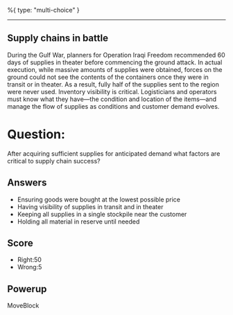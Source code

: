 %{
 type: "multi-choice"
}

---
## Supply chains in battle
During the Gulf War, planners for Operation Iraqi Freedom
recommended 60 days of supplies in theater before commencing the ground attack.
In actual execution, while massive amounts of supplies were obtained,
forces on the ground could not see the contents of the containers
once they were in transit or in theater.
As a result, fully half of the supplies sent to the region were never used.
Inventory visibility is critical.
Logisticians and operators must know what they have—the condition
and location of the items—and manage the flow of supplies
as conditions and customer demand evolves.

# Question:
After acquiring sufficient supplies for anticipated demand what factors are critical to supply chain success?

## Answers
- Ensuring goods were bought at the lowest possible price
- Having visibility of supplies in transit and in theater
- Keeping all supplies in a single stockpile near the customer
- Holding all material in reserve until needed


## Score
- Right:50
- Wrong:5

## Powerup
MoveBlock
